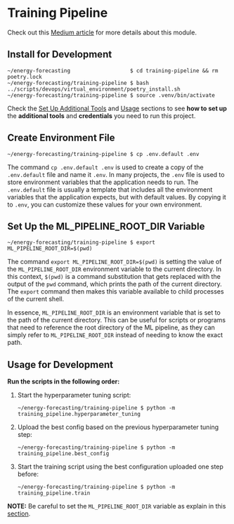 # Training Pipeline

Check out this
[Medium article](https://medium.com/towards-data-science/a-guide-to-building-effective-training-pipelines-for-maximum-results-6fdaef594cee)
for more details about this module.

## Install for Development

```shell
~/energy-forecasting                   $ cd training-pipeline && rm poetry.lock
~/energy-forecasting/training-pipeline $ bash ../scripts/devops/virtual_environment/poetry_install.sh
~/energy-forecasting/training-pipeline $ source .venv/bin/activate
```

Check the
[Set Up Additional Tools](https://github.com/iusztinpaul/energy-forecasting#-set-up-additional-tools-)
and [Usage](https://github.com/iusztinpaul/energy-forecasting#usage) sections to
see **how to set up** the **additional tools** and **credentials** you need to
run this project.

## Create Environment File

```shell
~/energy-forecasting/training-pipeline $ cp .env.default .env
```

The command `cp .env.default .env` is used to create a copy of the
`.env.default` file and name it `.env`. In many projects, the `.env` file is
used to store environment variables that the application needs to run. The
`.env.default` file is usually a template that includes all the environment
variables that the application expects, but with default values. By copying it
to `.env`, you can customize these values for your own environment.

## Set Up the ML_PIPELINE_ROOT_DIR Variable

```shell
~/energy-forecasting/training-pipeline $ export ML_PIPELINE_ROOT_DIR=$(pwd)
```

The command `export ML_PIPELINE_ROOT_DIR=$(pwd)` is setting the value of the
`ML_PIPELINE_ROOT_DIR` environment variable to the current directory. In this
context, `$(pwd)` is a command substitution that gets replaced with the output
of the `pwd` command, which prints the path of the current directory. The
`export` command then makes this variable available to child processes of the
current shell.

In essence, `ML_PIPELINE_ROOT_DIR` is an environment variable that is set to the
path of the current directory. This can be useful for scripts or programs that
need to reference the root directory of the ML pipeline, as they can simply
refer to `ML_PIPELINE_ROOT_DIR` instead of needing to know the exact path.

## Usage for Development

**Run the scripts in the following order:**

1. Start the hyperparameter tuning script:

    ```shell
    ~/energy-forecasting/training-pipeline $ python -m training_pipeline.hyperparameter_tuning
    ```

2. Upload the best config based on the previous hyperparameter tuning step:

    ```shell
    ~/energy-forecasting/training-pipeline $ python -m training_pipeline.best_config
    ```

3. Start the training script using the best configuration uploaded one step
   before:

    ```shell
    ~/energy-forecasting/training-pipeline $ python -m training_pipeline.train
    ```

**NOTE:** Be careful to set the `ML_PIPELINE_ROOT_DIR` variable as explain in
this
[section](https://github.com/iusztinpaul/energy-forecasting#set-up-the-ml_pipeline_root_dir-variable).
